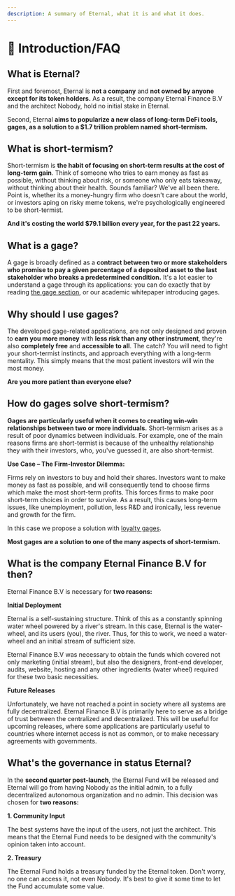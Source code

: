 ```yaml
---
description: A summary of Eternal, what it is and what it does.
---
```


# 📔 Introduction/FAQ

## What is Eternal?

First and foremost, Eternal is **not a company** and **not owned by anyone except for its token holders.** As a result, the company Eternal Finance B.V and the architect Nobody, hold no initial stake in Eternal.&#x20;

Second, Eternal **aims to popularize a new class of long-term DeFi tools, gages, as a solution to a $1.7 trillion problem named short-termism.**

## What is short-termism?

Short-termism is **the habit of focusing on short-term results at the cost of long-term gain**. Think of someone who tries to earn money as fast as possible, without thinking about risk, or someone who only eats takeaway, without thinking about their health. Sounds familiar? We've all been there. Point is, whether its a money-hungry firm who doesn't care about the world, or investors aping on risky meme tokens, we're psychologically engineered to be short-termist.&#x20;

**And it's costing the world $79.1 billion every year, for the past 22 years.**

## What is a gage?

A gage is broadly defined as a **contract between two or more stakeholders who promise to pay a given percentage of a deposited asset to the last stakeholder who breaks a predetermined condition.** It's a lot easier to understand a gage through its applications: you can do exactly that by reading [the gage section](products-services/gages/), or our academic whitepaper introducing gages.

## Why should I use gages?

The developed gage-related applications, are not only designed and proven to **earn you more money** with **less risk than any other instrument**, they're also **completely free** and **accessible to all**. The catch? You will need to fight your short-termist instincts, and approach everything with a long-term mentality. This simply means that the most patient investors will win the most money.&#x20;

**Are you more patient than everyone else?**

## How do gages solve short-termism?

**Gages are particularly useful when it comes to creating win-win relationships between two or more individuals.** Short-termism arises as a result of poor dynamics between individuals. For example, one of the main reasons firms are short-termist is because of the unhealthy relationship they with their investors, who, you've guessed it, are also short-termist.

**Use Case – The Firm-Investor Dilemma:**

Firms rely on investors to buy and hold their shares. Investors want to make money as fast as possible, and will consequently tend to choose firms which make the most short-term profits. This forces firms to make poor short-term choices in order to survive. As a result, this causes long-term issues, like unemployment, pollution, less R\&D and ironically, less revenue and growth for the firm.

In this case we propose a solution with [loyalty gages](products-services/gages/loyalty-gage.md).

**Most gages are a solution to one of the many aspects of short-termism.**

## What is the company Eternal Finance B.V for then?

Eternal Finance B.V is necessary for **two reasons:**

**Initial Deployment**

Eternal is a self-sustaining structure. Think of this as a constantly spinning water wheel powered by a river's stream. In this case, Eternal is the water-wheel, and its users (you), the river. Thus, for this to work, we need a water-wheel and an initial stream of sufficient size.

Eternal Finance B.V was necessary to obtain the funds which covered not only marketing (initial stream), but also the designers, front-end developer, audits, website, hosting and any other ingredients (water wheel) required for these two basic necessities.

**Future Releases**

Unfortunately, we have not reached a point in society where all systems are fully decentralized. Eternal Finance B.V is primarily here to serve as a bridge of trust between the centralized and decentralized. This will be useful for upcoming releases, where some applications are particularly useful to countries where internet access is not as common, or to make necessary agreements with governments.

## What's the governance in status Eternal?

In the **second quarter post-launch**, the Eternal Fund will be released and Eternal will go from having Nobody as the initial admin, to a fully decentralized autonomous organization and no admin. This decision was chosen for **two reasons:**

**1. Community Input**

The best systems have the input of the users, not just the architect. This means that the Eternal Fund needs to be designed with the community's opinion taken into account.

**2. Treasury**

The Eternal Fund holds a treasury funded by the Eternal token. Don't worry, no one can access it, not even Nobody. It's best to give it some time to let the Fund accumulate some value.
